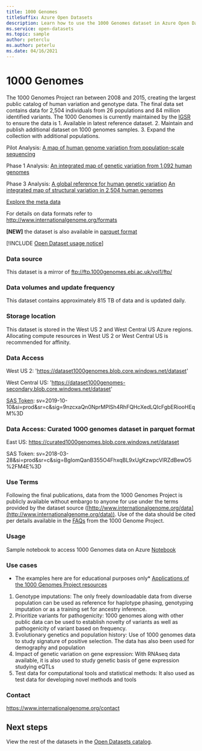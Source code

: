 ```yaml
---
title: 1000 Genomes
titleSuffix: Azure Open Datasets
description: Learn how to use the 1000 Genomes dataset in Azure Open Datasets.
ms.service: open-datasets
ms.topic: sample
author: peterclu
ms.author: peterlu
ms.date: 04/16/2021
---
```


# 1000 Genomes

The 1000 Genomes Project ran between 2008 and 2015, creating the largest public catalog of human variation and genotype data. The final data set contains data for 2,504 individuals from 26 populations and 84 million identified variants. The 1000 Genomes is currently maintained by the [IGSR](https://www.internationalgenome.org/about) to ensure the data is 1. Available in latest reference dataset. 2. Maintain and publish additional dataset on 1000 genomes samples. 3. Expand the collection with additional populations.

Pilot Analysis: [A map of human genome variation from population-scale sequencing](https://www.nature.com/articles/nature09534)

Phase 1 Analysis: [An integrated map of genetic variation from 1,092 human genomes](https://www.nature.com/articles/nature11632)

Phase 3 Analysis: [A global reference for human genetic variation](https://www.nature.com/articles/nature15393)
                  [An integrated map of structural variation in 2,504 human genomes](https://www.nature.com/articles/nature15394)

[Explore the meta data](https://msit.powerbi.com/reportEmbed?reportId=d01abe4c-4c1f-40d0-ad65-d97819be29e9&autoAuth=true&ctid=72f988bf-86f1-41af-91ab-2d7cd011db47&config=eyJjbHVzdGVyVXJsIjoiaHR0cHM6Ly9kZi1tc2l0LXNjdXMtcmVkaXJlY3QuYW5hbHlzaXMud2luZG93cy5uZXQvIn0%3D)

For details on data formats refer to http://www.internationalgenome.org/formats

**[NEW]** the dataset is also available in [parquet format](https://github.com/microsoft/genomicsnotebook/tree/main/vcf2parquet-conversion/1000genomes)

[!INCLUDE [Open Dataset usage notice](../../includes/open-datasets-usage-note.md)]

### Data source

This dataset is a mirror of ftp://ftp.1000genomes.ebi.ac.uk/vol1/ftp/

### Data volumes and update frequency

This dataset contains approximately 815 TB of data and is updated daily.

### Storage location

This dataset is stored in the West US 2 and West Central US Azure regions. Allocating compute resources in West US 2 or West Central US is recommended for affinity.

### Data Access

West US 2: 'https://dataset1000genomes.blob.core.windows.net/dataset'

West Central US: 'https://dataset1000genomes-secondary.blob.core.windows.net/dataset'

[SAS Token](../storage/common/storage-sas-overview.md): sv=2019-10-10&si=prod&sr=c&sig=9nzcxaQn0NprMPlSh4RhFQHcXedLQIcFgbERiooHEqM%3D

### Data Access: Curated 1000 genomes dataset in parquet format

East US: https://curated1000genomes.blob.core.windows.net/dataset

SAS Token: sv=2018-03-28&si=prod&sr=c&sig=BgIomQanB355O4FhxqBL9xUgKzwpcVlRZdBewO5%2FM4E%3D

### Use Terms

Following the final publications, data from the 1000 Genomes Project is publicly available without embargo to anyone for use under the terms provided by the dataset source ([http://www.internationalgenome.org/data](http://www.internationalgenome.org/data)). Use of the data should be cited per details available in the [FAQs]() from the 1000 Genome Project.

### Usage

Sample notebook to access 1000 Genomes data on Azure [Notebook](https://github.com/microsoft/genomicsnotebook/blob/main/sample-notebooks/1000-genomes_Azure_Genomics_Data_Lake.ipynb)

### Use cases 

* The examples here are for educational purposes only*
[Applications of the 1000 Genomes Project resources](https://www.ncbi.nlm.nih.gov/pmc/articles/PMC5439288/)

1.  Genotype imputations: The only freely downloadable data from diverse population can be used as reference for haplotype phasing, genotyping imputation or as a training set for ancestry inference.
2.	Prioritize variants for pathogenicity: 1000 genomes along with other public data can be used to establish novelty of variants as well as pathogenicity of variant based on frequency.
3.	Evolutionary genetics and population history: Use of 1000 genomes data to study signature of positive selection. The data has also been used for demography and population
4.	Impact of genetic variation on gene expression: With RNAseq data available, it is also used to study genetic basis of gene expression studying eQTLs
5.	Test data for computational tools and statistical methods: It also used as test data for developing novel methods and tools


### Contact

https://www.internationalgenome.org/contact

## Next steps

View the rest of the datasets in the [Open Datasets catalog](dataset-catalog.md).
